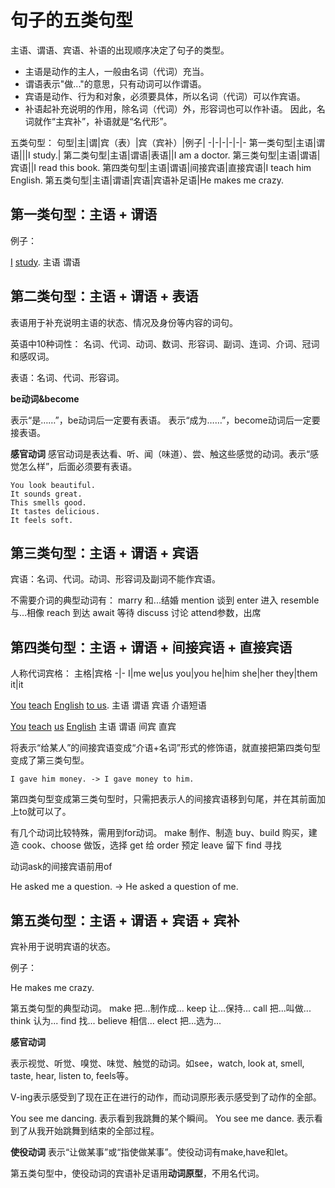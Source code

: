 # 句子的五类句型
主语、谓语、宾语、补语的出现顺序决定了句子的类型。
* 主语是动作的主人，一般由名词（代词）充当。
* 谓语表示"做..."的意思，只有动词可以作谓语。
* 宾语是动作、行为和对象，必须要具体，所以名词（代词）可以作宾语。
* 补语起补充说明的作用，除名词（代词）外，形容词也可以作补语。
因此，名词就作“主宾补”，补语就是“名代形”。

五类句型：
句型|主|谓|宾（表）|宾（宾补）|例子|
-|-|-|-|-|-
第一类句型|主语|谓语|||I study.|
第二类句型|主语|谓语|表语||I am a doctor.
第三类句型|主语|谓语|宾语||I read this book.
第四类句型|主语|谓语|间接宾语|直接宾语|I teach him English.
第五类句型|主语|谓语|宾语|宾语补足语|He makes me crazy.

## 第一类句型：主语 + 谓语

例子：

<u>I</u> <u>study</u>.
主语     谓语

## 第二类句型：主语 + 谓语 + 表语

表语用于补充说明主语的状态、情况及身份等内容的词句。

英语中10种词性：
名词、代词、动词、数词、形容词、副词、连词、介词、冠词和感叹词。

表语：名词、代词、形容词。

**be动词&become**

表示“是……”，be动词后一定要有表语。
表示“成为……”，become动词后一定要接表语。

**感官动词**
感官动词是表达看、听、闻（味道）、尝、触这些感觉的动词。表示“感觉怎么样”，后面必须要有表语。

```
You look beautiful.
It sounds great.
This smells good.
It tastes delicious.
It feels soft.
```

## 第三类句型：主语 + 谓语 + 宾语

宾语：名词、代词。动词、形容词及副词不能作宾语。

不需要介词的典型动词有：
marry 和...结婚
mention 谈到
enter 进入
resemble 与...相像
reach 到达
await 等待
discuss 讨论
attend参数，出席

## 第四类句型：主语 + 谓语 + 间接宾语 + 直接宾语

人称代词宾格：
主格|宾格
-|-
I|me
we|us
you|you
he|him
she|her
they|them
it|it

<u>You</u> <u>teach</u> <u>English</u> <u>to us</u>.
主语 谓语 宾语 介语短语

<u>You</u> <u>teach</u> <u>us</u> <u>English</u>
主语 谓语 间宾 直宾

将表示“给某人”的间接宾语变成“介语+名词”形式的修饰语，就直接把第四类句型变成了第三类句型。

```
I gave him money. -> I gave money to him.
```

第四类句型变成第三类句型时，只需把表示人的间接宾语移到句尾，并在其前面加上to就可以了。

有几个动词比较特殊，需用到for动词。
make 制作、制造
buy、build 购买，建造
cook、choose 做饭，选择
get 给
order 预定
leave 留下
find 寻找

动词ask的间接宾语前用of

He asked me a question. -> He asked a question of me.

## 第五类句型：主语 + 谓语 + 宾语 + 宾补

宾补用于说明宾语的状态。

例子：

He makes me crazy.

第五类句型的典型动词。
make 把...制作成...
keep 让...保持...
call 把...叫做...
think 认为...
find 找...
believe 相信...
elect 把...选为...

**感官动词**

表示视觉、听觉、嗅觉、味觉、触觉的动词。如see，watch, look at, smell, taste, hear, listen to, feels等。

V-ing表示感受到了现在正在进行的动作，而动词原形表示感受到了动作的全部。

You see me dancing. 表示看到我跳舞的某个瞬间。
You see me dance. 表示看到了从我开始跳舞到结束的全部过程。

**使役动词**
表示“让做某事”或“指使做某事”。使役动词有make,have和let。

第五类句型中，使役动词的宾语补足语用**动词原型**，不用名代词。



